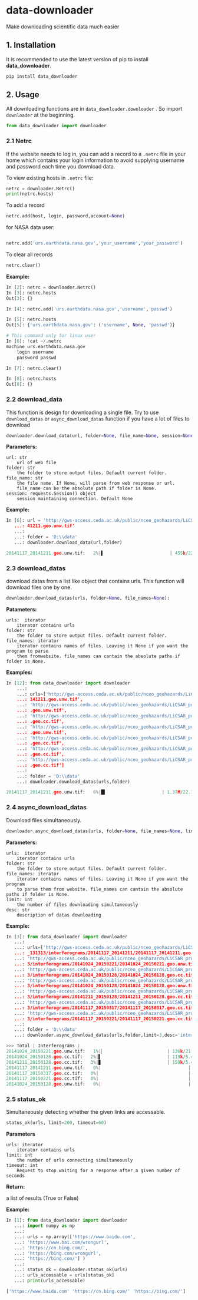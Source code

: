 # data-downloader

Make downloading scientific data much easier

## 1. Installation

It is recommended to use the latest version of pip to install **data_downloader**.

``` BASH
pip install data_downloader
```

## 2. Usage

All downloading functions are in `data_downloader.downloader` . So import `downloader` at the beginning.

``` Python
from data_downloader import downloader
```

### 2.1 Netrc

If the website needs to log in, you can add a record to a `.netrc` file in your home which contains your login information to avoid supplying username and password each time you download data.

To view existing hosts in `.netrc` file:

``` Python
netrc = downloader.Netrc()
print(netrc.hosts)
```

To add a record

``` Python
netrc.add(host, login, password,account=None)
```

for NASA data user:

``` Python

netrc.add('urs.earthdata.nasa.gov','your_username','your_password')
```

To clear all records

``` Python
netrc.clear()
```

**Example:**

``` Python
In [2]: netrc = downloader.Netrc()
In [3]: netrc.hosts
Out[3]: {}

In [4]: netrc.add('urs.earthdata.nasa.gov','username','passwd') 

In [5]: netrc.hosts
Out[5]: {'urs.earthdata.nasa.gov': ('username', None, 'passwd')}

# This command only for linux user
In [6]: !cat ~/.netrc
machine urs.earthdata.nasa.gov
	login username
	password passwd

In [7]: netrc.clear()

In [8]: netrc.hosts
Out[8]: {}
```

### 2.2 download_data

This function is design for downloading a single file. Try to use `download_datas` or `async_download_datas` function if you have a lot of files to download

``` Python
downloader.download_data(url, folder=None, file_name=None, session=None)
```

**Parameters:**

``` 
url: str
    url of web file
folder: str
    the folder to store output files. Default current folder. 
file_name: str
    the file name. If None, will parse from web response or url.
    file_name can be the absolute path if folder is None.
session: requests.Session() object
    session maintaining connection. Default None
```

**Example:**

``` Python
In [6]: url = 'http://gws-access.ceda.ac.uk/public/nceo_geohazards/LiCSAR_products/106/106D_05049_131313/interferograms/20141117_20141211/20141117_201
   ...: 41211.geo.unw.tif'
   ...:  
   ...: folder = 'D:\\data'
   ...: downloader.download_data(url,folder)

20141117_20141211.geo.unw.tif:   2%|▌                         | 455k/22.1M [00:52<42:59, 8.38kB/s]
```

### 2.3 download_datas

download datas from a list like object that contains urls. This function will download files one by one.

``` Python
downloader.download_datas(urls, folder=None, file_names=None):
```

**Patameters:**

``` 
urls:  iterator
    iterator contains urls
folder: str
    the folder to store output files. Default current folder.
file_names: iterator
    iterator contains names of files. Leaving it None if you want the program to parse 
    them fromwebsite. file_names can cantain the absolute paths if folder is None.

```

**Examples:**

``` python
In [12]: from data_downloader import downloader 
    ...:  
    ...: urls=['http://gws-access.ceda.ac.uk/public/nceo_geohazards/LiCSAR_products/106/106D_05049_131313/interferograms/20141117_20141211/20141117_20
    ...: 141211.geo.unw.tif', 
    ...: 'http://gws-access.ceda.ac.uk/public/nceo_geohazards/LiCSAR_products/106/106D_05049_131313/interferograms/20141024_20150221/20141024_20150221
    ...: .geo.unw.tif', 
    ...: 'http://gws-access.ceda.ac.uk/public/nceo_geohazards/LiCSAR_products/106/106D_05049_131313/interferograms/20141024_20150128/20141024_20150128
    ...: .geo.cc.tif', 
    ...: 'http://gws-access.ceda.ac.uk/public/nceo_geohazards/LiCSAR_products/106/106D_05049_131313/interferograms/20141024_20150128/20141024_20150128
    ...: .geo.unw.tif', 
    ...: 'http://gws-access.ceda.ac.uk/public/nceo_geohazards/LiCSAR_products/106/106D_05049_131313/interferograms/20141211_20150128/20141211_20150128
    ...: .geo.cc.tif', 
    ...: 'http://gws-access.ceda.ac.uk/public/nceo_geohazards/LiCSAR_products/106/106D_05049_131313/interferograms/20141117_20150317/20141117_20150317
    ...: .geo.cc.tif', 
    ...: 'http://gws-access.ceda.ac.uk/public/nceo_geohazards/LiCSAR_products/106/106D_05049_131313/interferograms/20141117_20150221/20141117_20150221
    ...: .geo.cc.tif']  
    ...:  
    ...: folder = 'D:\\data' 
    ...: downloader.download_datas(urls,folder)

20141117_20141211.geo.unw.tif:   6%|█▍                     | 1.37M/22.1M [03:09<2:16:31, 2.53kB/s]
```

### 2.4 async_download_datas

Download files simultaneously.

``` Python
downloader.async_download_datas(urls, folder=None, file_names=None, limit=30, desc='')
```

**Parameters:**

``` 
urls:  iterator
    iterator contains urls
folder: str 
    the folder to store output files. Default current folder.
file_names: iterator
    iterator contains names of files. Leaving it None if you want the program 
    to parse them from website. file_names can cantain the absolute paths if folder is None.
limit: int
    the number of files downloading simultaneously
desc: str
    description of datas downloading
```

**Example:**

``` python
In [3]: from data_downloader import downloader 
   ...:  
   ...: urls=['http://gws-access.ceda.ac.uk/public/nceo_geohazards/LiCSAR_products/106/106D_05049
   ...: _131313/interferograms/20141117_20141211/20141117_20141211.geo.unw.tif', 
   ...: 'http://gws-access.ceda.ac.uk/public/nceo_geohazards/LiCSAR_products/106/106D_05049_13131
   ...: 3/interferograms/20141024_20150221/20141024_20150221.geo.unw.tif', 
   ...: 'http://gws-access.ceda.ac.uk/public/nceo_geohazards/LiCSAR_products/106/106D_05049_13131
   ...: 3/interferograms/20141024_20150128/20141024_20150128.geo.cc.tif', 
   ...: 'http://gws-access.ceda.ac.uk/public/nceo_geohazards/LiCSAR_products/106/106D_05049_13131
   ...: 3/interferograms/20141024_20150128/20141024_20150128.geo.unw.tif', 
   ...: 'http://gws-access.ceda.ac.uk/public/nceo_geohazards/LiCSAR_products/106/106D_05049_13131
   ...: 3/interferograms/20141211_20150128/20141211_20150128.geo.cc.tif', 
   ...: 'http://gws-access.ceda.ac.uk/public/nceo_geohazards/LiCSAR_products/106/106D_05049_13131
   ...: 3/interferograms/20141117_20150317/20141117_20150317.geo.cc.tif', 
   ...: 'http://gws-access.ceda.ac.uk/public/nceo_geohazards/LiCSAR_products/106/106D_05049_13131
   ...: 3/interferograms/20141117_20150221/20141117_20150221.geo.cc.tif']  
   ...:  
   ...: folder = 'D:\\data' 
   ...: downloader.async_download_datas(urls,folder,limit=3,desc='interferograms')

>>> Total | Interferograms :                                               | 0/7 [00:00<?, ?it/s]
20141024_20150221.geo.unw.tif:   1%|▏                        | 136k/21.2M [00:39<45:24, 7.75kB/s]
20141024_20150128.geo.cc.tif:   2%|▌                         | 119k/5.42M [01:02<6:47:45, 217B/s]
20141211_20150128.geo.cc.tif:   3%|▊                         | 159k/5.44M [00:36<13:02, 6.75kB/s]
20141117_20141211.geo.unw.tif:   0%|                                 | 0.00/22.1M [00:00<?, ?B/s]
20141117_20150317.geo.cc.tif:   0%|                                  | 0.00/5.44M [00:00<?, ?B/s]
20141117_20150221.geo.cc.tif:   0%|                                  | 0.00/5.47M [00:00<?, ?B/s]
20141024_20150128.geo.unw.tif:   0%|                                 | 0.00/23.4M [00:00<?, ?B/s]
```

### 2.5 status_ok

Simultaneously detecting whether the given links are accessable. 

``` Python
status_ok(urls, limit=200, timeout=60)
```

**Parameters**

``` 
urls: iterator
    iterator contains urls
limit: int
    the number of urls connecting simultaneously
timeout: int
    Request to stop waiting for a response after a given number of seconds
```

**Return:**

a list of results (True or False)

**Example:**

``` python
In [1]: from data_downloader import downloader
   ...: import numpy as np
   ...: 
   ...: urls = np.array(['https://www.baidu.com',
   ...: 'https://www.bai.com/wrongurl',
   ...: 'https://cn.bing.com/',
   ...: 'https://bing.com/wrongurl',
   ...: 'https://bing.com/'] )
   ...: 
   ...: status_ok = downloader.status_ok(urls)
   ...: urls_accessable = urls[status_ok]
   ...: print(urls_accessable)

['https://www.baidu.com' 'https://cn.bing.com/' 'https://bing.com/']
```
